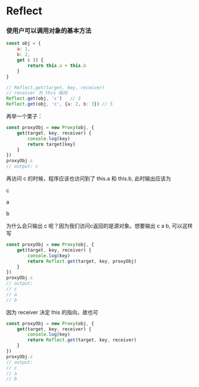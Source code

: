 # Reflect

### 使用户可以调用对象的基本方法

```js
const obj = {
    a: 1,
    b: 2,
    get c () {
        return this.a + this.b
    }
}

// Reflect.get(target, key, receiver)
// receiver 为 this 指向
Reflect.get(obj, 'c')	// 3
Reflect.get(obj, 'c', {a: 2, b: 3})	// 5

```

再举一个栗子：

```js
const proxyObj = new Proxy(obj, {
    get(target, key, receiver) {
        console.log(key)
        return target[key]
    }
})
proxyObj.c
// output: c
```

再访问 c 的时候，程序应该也访问到了 this.a 和 this.b, 此时输出应该为

c

a

b

为什么会只输出 c 呢？因为我们访问c返回的是源对象。想要输出 c a b, 可以这样写

```js
const proxyObj = new Proxy(obj, {
    get(target, key, receiver) {
        console.log(key)
        return Reflect.get(target, key, proxyObj)
    }
})
proxyObj.c
// output: 
// c 
// a
// b
```

因为 receiver 决定 this 的指向，故也可

```js
const proxyObj = new Proxy(obj, {
    get(target, key, receiver) {
        console.log(key)
        return Reflect.get(target, key, receiver)
    }
})
proxyObj.c
// output: 
// c 
// a
// b
```

